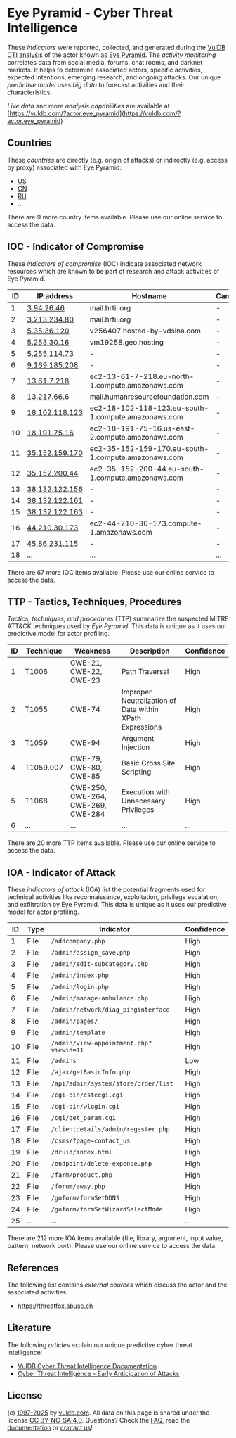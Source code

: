 # Eye Pyramid - Cyber Threat Intelligence

These _indicators_ were reported, collected, and generated during the [VulDB CTI analysis](https://vuldb.com/?kb.cti) of the actor known as [Eye Pyramid](https://vuldb.com/?actor.eye_pyramid). The _activity monitoring_ correlates data from social media, forums, chat rooms, and darknet markets. It helps to determine associated actors, specific activities, expected intentions, emerging research, and ongoing attacks. Our unique _predictive model_ uses _big data_ to forecast activities and their characteristics.

_Live data_ and more _analysis capabilities_ are available at [https://vuldb.com/?actor.eye_pyramid](https://vuldb.com/?actor.eye_pyramid)

## Countries

These _countries_ are directly (e.g. origin of attacks) or indirectly (e.g. access by proxy) associated with Eye Pyramid:

* [US](https://vuldb.com/?country.us)
* [CN](https://vuldb.com/?country.cn)
* [RU](https://vuldb.com/?country.ru)
* ...

There are 9 more country items available. Please use our online service to access the data.

## IOC - Indicator of Compromise

These _indicators of compromise_ (IOC) indicate associated network resources which are known to be part of research and attack activities of Eye Pyramid.

ID | IP address | Hostname | Campaign | Confidence
-- | ---------- | -------- | -------- | ----------
1 | [3.94.26.46](https://vuldb.com/?ip.3.94.26.46) | mail.hrtii.org | - | High
2 | [3.213.234.80](https://vuldb.com/?ip.3.213.234.80) | mail.hrtii.org | - | High
3 | [5.35.36.120](https://vuldb.com/?ip.5.35.36.120) | v256407.hosted-by-vdsina.com | - | High
4 | [5.253.30.16](https://vuldb.com/?ip.5.253.30.16) | vm19258.geo.hosting | - | High
5 | [5.255.114.73](https://vuldb.com/?ip.5.255.114.73) | - | - | High
6 | [9.169.185.208](https://vuldb.com/?ip.9.169.185.208) | - | - | High
7 | [13.61.7.218](https://vuldb.com/?ip.13.61.7.218) | ec2-13-61-7-218.eu-north-1.compute.amazonaws.com | - | Medium
8 | [13.217.66.6](https://vuldb.com/?ip.13.217.66.6) | mail.humanresourcefoundation.com | - | High
9 | [18.102.118.123](https://vuldb.com/?ip.18.102.118.123) | ec2-18-102-118-123.eu-south-1.compute.amazonaws.com | - | Medium
10 | [18.191.75.16](https://vuldb.com/?ip.18.191.75.16) | ec2-18-191-75-16.us-east-2.compute.amazonaws.com | - | Medium
11 | [35.152.159.170](https://vuldb.com/?ip.35.152.159.170) | ec2-35-152-159-170.eu-south-1.compute.amazonaws.com | - | Medium
12 | [35.152.200.44](https://vuldb.com/?ip.35.152.200.44) | ec2-35-152-200-44.eu-south-1.compute.amazonaws.com | - | Medium
13 | [38.132.122.156](https://vuldb.com/?ip.38.132.122.156) | - | - | High
14 | [38.132.122.161](https://vuldb.com/?ip.38.132.122.161) | - | - | High
15 | [38.132.122.163](https://vuldb.com/?ip.38.132.122.163) | - | - | High
16 | [44.210.30.173](https://vuldb.com/?ip.44.210.30.173) | ec2-44-210-30-173.compute-1.amazonaws.com | - | Medium
17 | [45.86.231.115](https://vuldb.com/?ip.45.86.231.115) | - | - | High
18 | ... | ... | ... | ...

There are 67 more IOC items available. Please use our online service to access the data.

## TTP - Tactics, Techniques, Procedures

_Tactics, techniques, and procedures_ (TTP) summarize the suspected MITRE ATT&CK techniques used by _Eye Pyramid_. This data is unique as it uses our predictive model for actor profiling.

ID | Technique | Weakness | Description | Confidence
-- | --------- | -------- | ----------- | ----------
1 | T1006 | CWE-21, CWE-22, CWE-23 | Path Traversal | High
2 | T1055 | CWE-74 | Improper Neutralization of Data within XPath Expressions | High
3 | T1059 | CWE-94 | Argument Injection | High
4 | T1059.007 | CWE-79, CWE-80, CWE-85 | Basic Cross Site Scripting | High
5 | T1068 | CWE-250, CWE-264, CWE-269, CWE-284 | Execution with Unnecessary Privileges | High
6 | ... | ... | ... | ...

There are 20 more TTP items available. Please use our online service to access the data.

## IOA - Indicator of Attack

These _indicators of attack_ (IOA) list the potential fragments used for technical activities like reconnaissance, exploitation, privilege escalation, and exfiltration by Eye Pyramid. This data is unique as it uses our predictive model for actor profiling.

ID | Type | Indicator | Confidence
-- | ---- | --------- | ----------
1 | File | `/addcompany.php` | High
2 | File | `/admin/assign_save.php` | High
3 | File | `/admin/edit-subcategory.php` | High
4 | File | `/admin/index.php` | High
5 | File | `/admin/login.php` | High
6 | File | `/admin/manage-ambulance.php` | High
7 | File | `/admin/network/diag_pinginterface` | High
8 | File | `/admin/pages/` | High
9 | File | `/admin/template` | High
10 | File | `/admin/view-appointment.php?viewid=11` | High
11 | File | `/admins` | Low
12 | File | `/ajax/getBasicInfo.php` | High
13 | File | `/api/admin/system/store/order/list` | High
14 | File | `/cgi-bin/cstecgi.cgi` | High
15 | File | `/cgi-bin/wlogin.cgi` | High
16 | File | `/cgi/get_param.cgi` | High
17 | File | `/clientdetails/admin/regester.php` | High
18 | File | `/csms/?page=contact_us` | High
19 | File | `/druid/index.html` | High
20 | File | `/endpoint/delete-expense.php` | High
21 | File | `/farm/product.php` | High
22 | File | `/forum/away.php` | High
23 | File | `/goform/formSetDDNS` | High
24 | File | `/goform/formSetWizardSelectMode` | High
25 | ... | ... | ...

There are 212 more IOA items available (file, library, argument, input value, pattern, network port). Please use our online service to access the data.

## References

The following list contains _external sources_ which discuss the actor and the associated activities:

* https://threatfox.abuse.ch

## Literature

The following _articles_ explain our unique predictive cyber threat intelligence:

* [VulDB Cyber Threat Intelligence Documentation](https://vuldb.com/?kb.cti)
* [Cyber Threat Intelligence - Early Anticipation of Attacks](https://www.scip.ch/en/?labs.20201022)

## License

(c) [1997-2025](https://vuldb.com/?kb.changelog) by [vuldb.com](https://vuldb.com/?kb.about). All data on this page is shared under the license [CC BY-NC-SA 4.0](https://creativecommons.org/licenses/by-nc-sa/4.0/). Questions? Check the [FAQ](https://vuldb.com/?kb.faq), read the [documentation](https://vuldb.com/?kb) or [contact us](https://vuldb.com/?contact)!
